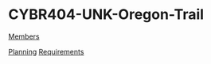 # CYBR404-UNK-Oregon-Trail
[Members](https://github.com/SirRexOfRider/CYBR404-UNK-Oregon-Trail/blob/main/Project/Members)

[Planning](https://github.com/SirRexOfRider/CYBR404-UNK-Oregon-Trail/blob/main/Project/Planning/Planning.md)
[Requirements](https://github.com/SirRexOfRider/CYBR404-UNK-Oregon-Trail/blob/main/Project/Requirements/Requirements.md)

